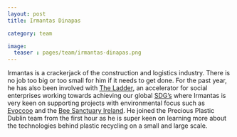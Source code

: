 ```yaml
---
layout: post
title: Irmantas Dinapas

category: team

image:
  teaser : pages/team/irmantas-dinapas.png
---
```


Irmantas is a crackerjack of the construction and logistics industry. There is no job too big or too small for him if it needs to get done. For the past year, he has also been involved with [The Ladder](https://theladder.io/), an accelerator for social enterprises working towards achieving our global [SDG’s](https://sustainabledevelopment.un.org/) where Irmantas is very keen on supporting projects with environmental focus such as [Evoccoo](https://twitter.com/evocco?lang=en) and the [Bee Sanctuary Ireland](https://www.facebook.com/beesanctuaryireland/). He joined the Precious Plastic Dublin team from the first hour as he is super keen on learning more about the technologies behind plastic recycling on a small and large scale.


